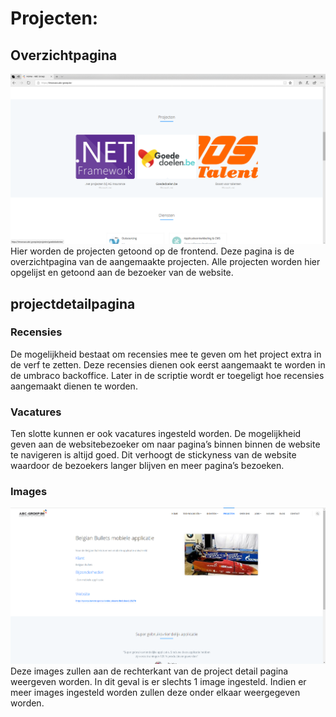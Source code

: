# Projecten: 

## Overzichtpagina
![Slider](Projecten.png)
Hier worden de projecten getoond op de frontend. Deze pagina is de overzichtpagina van de aangemaakte projecten. Alle projecten worden hier opgelijst en getoond aan de bezoeker van de website. 


## projectdetailpagina
### Recensies
De mogelijkheid bestaat om recensies mee te geven om het project extra in de verf te zetten. Deze recensies dienen ook eerst aangemaakt te worden in de umbraco backoffice. Later in de scriptie wordt er toegeligt hoe recensies aangemaakt dienen te worden. 

### Vacatures 
Ten slotte kunnen er ook vacatures ingesteld worden. De mogelijkheid geven aan de websitebezoeker om naar pagina’s binnen binnen de website te navigeren is altijd goed. Dit verhoogt de stickyness van de website waardoor de bezoekers langer blijven en meer pagina’s bezoeken.

### Images
![Project](Projectdetail.PNG)
Deze images zullen aan de rechterkant van de project detail pagina weergeven worden. In dit geval is er slechts 1 image ingesteld. Indien er meer images ingesteld worden zullen deze onder elkaar weergegeven worden.

